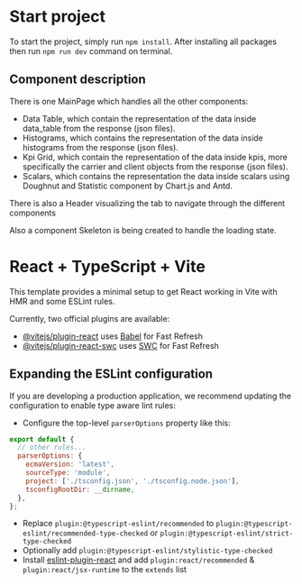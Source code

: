 # Start project

To start the project, simply run `npm install`.
After installing all packages then run `npm run dev` command on terminal.

## Component description

There is one MainPage which handles all the other components:

- Data Table, which contain the representation of the data inside data_table from the response (json files).
- Histograms, which contains the representation of the data inside histograms from the response (json files).
- Kpi Grid, which contain the representation of the data inside kpis, more specifically the carrier and client objects from the response (json files).
- Scalars, which contains the representation the data inside scalars using Doughnut and Statistic component by Chart.js and Antd.

There is also a Header visualizing the tab to navigate through the different components

Also a component Skeleton is being created to handle the loading state.

# React + TypeScript + Vite

This template provides a minimal setup to get React working in Vite with HMR and some ESLint rules.

Currently, two official plugins are available:

- [@vitejs/plugin-react](https://github.com/vitejs/vite-plugin-react/blob/main/packages/plugin-react/README.md) uses [Babel](https://babeljs.io/) for Fast Refresh
- [@vitejs/plugin-react-swc](https://github.com/vitejs/vite-plugin-react-swc) uses [SWC](https://swc.rs/) for Fast Refresh

## Expanding the ESLint configuration

If you are developing a production application, we recommend updating the configuration to enable type aware lint rules:

- Configure the top-level `parserOptions` property like this:

```js
export default {
  // other rules...
  parserOptions: {
    ecmaVersion: 'latest',
    sourceType: 'module',
    project: ['./tsconfig.json', './tsconfig.node.json'],
    tsconfigRootDir: __dirname,
  },
};
```

- Replace `plugin:@typescript-eslint/recommended` to `plugin:@typescript-eslint/recommended-type-checked` or `plugin:@typescript-eslint/strict-type-checked`
- Optionally add `plugin:@typescript-eslint/stylistic-type-checked`
- Install [eslint-plugin-react](https://github.com/jsx-eslint/eslint-plugin-react) and add `plugin:react/recommended` & `plugin:react/jsx-runtime` to the `extends` list
